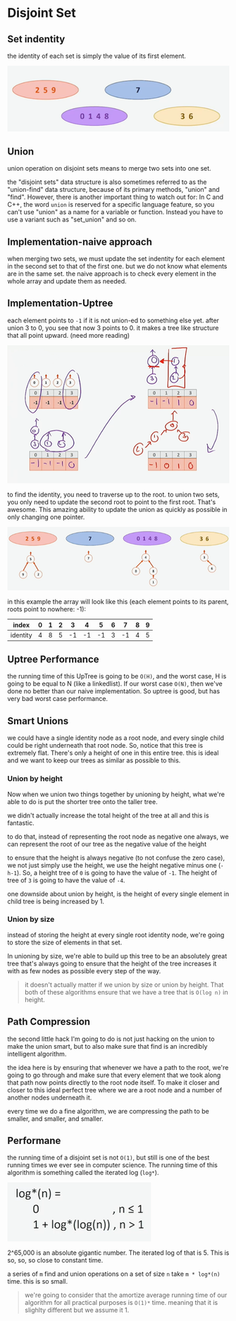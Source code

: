 # Disjoint Set

## Set indentity
the identity of each set is simply the value of its first element.

![](/images/disjoint-set.png)

## Union
union operation on disjoint sets means to merge two sets into one set.

the "disjoint sets" data structure is also sometimes referred to as the "union-find" data structure, because of its primary methods, "union" and "find". However, there is another important thing to watch out for: In C and C++, the word `union` is reserved for a specific language feature, so you can't use "union" as a name for a variable or function. Instead you have to use a variant such as "set_union" and so on.

## Implementation-naive approach
when merging two sets, we must update the set indentity for each element in the second set to that of the first one. but we do not know what elements are in the same set. the naive approach is to check every element in the whole array and update them as needed.

## Implementation-Uptree

each element points to `-1` if it is not union-ed to something else yet. after union 3 to 0, you see that now 3 points to 0. it makes a tree like structure that all point upward. (need more reading)

![](/images/uptree.png)

to find the identity, you need to traverse up to the root. to union two sets, you only need to  update the second root to point to the first root. That's awesome. This amazing ability to update the union as quickly as possible in only changing one pointer.

![](/images/uptree2.png)

in this example the array will look like this (each element points to its parent, roots point to nowhere: -1):

| index    | 0   | 1   | 2   | 3   | 4   | 5   | 6   | 7   | 8   | 9   |
| -------- | --- | --- | --- | --- | --- | --- | --- | --- | --- | --- |
| identity | 4   | 8   | 5   | -1  | -1  | -1  | 3   | -1  | 4   | 5   |

## Uptree Performance

the running time of this UpTree is going to be `O(H)`, and the worst case, H is going to be equal to N (like a linkedlist). If our worst case `O(N)`, then we've done no better than our naive implementation. So uptree is good, but has very bad worst case performance.

## Smart Unions
we could have a single identity node as a root node, and every single child could be right underneath that root node. So, notice that this tree is extremely flat. There's only a height of one in this entire tree. this is ideal and we want to keep our trees as similar as possible to this.


### Union by height
Now when we union two things together by unioning by height, what we're able to do is put the shorter tree onto the taller tree.

we didn't actually increase the total height of the tree at all and this is fantastic. 

to do that, instead of representing the root node as negative one always, we can represent the root of our tree as the negative value of the height

to ensure that the height is always negative (to not confuse the zero case), we not just simply use the height, we use the height negative minus one (`-h-1`). So, a height tree of `0` is going to have the value of `-1`. The height of tree of `3` is going to have the value of `-4`. 

one downside about union by height, is the height of every single element in child tree is being increased by 1.

### Union by size

instead of storing the height at every single root identity node, we're going to store the size of elements in that set.

In unioning by size, we're able to build up this tree to be an absolutely great tree that's always going to ensure that the height of the tree increases it with as few nodes as possible every step of the way.

> it doesn't actually matter if we union by size or union by height. That both of these algorithms ensure that we have a tree that is `O(log n)` in height.

## Path Compression

the second little hack I'm going to do is not just hacking on the union to make the union smart, but to also make sure that find is an incredibly intelligent algorithm.

the idea here is by ensuring that whenever we have a path to the root, we're going to go through and make sure that every element that we took along that path now points directly to the root node itself. To make it closer and closer to this ideal perfect tree where we are a root node and a number of another nodes underneath it.

every time we do a fine algorithm, we are compressing the path to be smaller, and smaller, and smaller.

## Performane

the running time of a disjoint set is not `O(1)`, but still is one of the best running times we ever see in computer science. The running time of this algorithm is something called the iterated log (`log*`).

![](/images/iterated-log.png)

2^65,000 is an absolute gigantic number. The iterated log of that is 5. This is so, so, so close to constant time. 

a series of `m` find and union operations on a set of size `n` take `m * log*(n)` time. this is so small.

> we're going to consider that the amortize average running time of our algorithm for all practical purposes is `O(1)*` time. meaning that it is slighlty different but we assume it 1.


